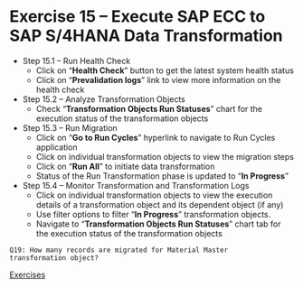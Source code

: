# Exercise 15 – Execute SAP ECC to SAP S/4HANA Data Transformation
-	Step 15.1 – Run Health Check
    -	Click on “**Health Check**” button to get the latest system health status
    -	Click on “**Prevalidation logs**” link to view more information on the health check
-	Step 15.2 – Analyze Transformation Objects
    -	Check “**Transformation Objects Run Statuses**” chart for the execution status of the transformation objects
-	Step 15.3 – Run Migration
    -	Click on “**Go to Run Cycles**” hyperlink to navigate to Run Cycles application
    -	Click on individual transformation objects to view the migration steps
    -	Click on “**Run All**” to initiate data transformation
    -	Status of the Run Transformation phase is updated to “**In Progress**”
-	Step 15.4 – Monitor Transformation and Transformation Logs
    -	Click on individual transformation objects to view the execution details of a transformation object and its dependent object (if any)
    -	Use filter options to filter “**In Progress**” transformation objects.
    -	Navigate to “**Transformation Objects Run Statuses**” chart tab for the execution status of the transformation objects

<code>Q19: How many records are migrated for Material Master transformation object?
</code>


[Exercises](../README.md#exercises)
